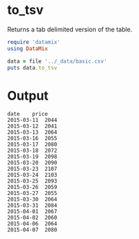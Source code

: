 # to_tsv

Returns a tab delimited version of the table.

```ruby
require 'datamix'
using DataMix

data = file '../_data/basic.csv'
puts data.to_tsv

```

# Output

```
date	price
2015-03-11	2044
2015-03-12	2041
2015-03-13	2064
2015-03-16	2055
2015-03-17	2080
2015-03-18	2072
2015-03-19	2098
2015-03-20	2090
2015-03-23	2107
2015-03-24	2103
2015-03-25	2093
2015-03-26	2059
2015-03-27	2055
2015-03-30	2064
2015-03-31	2084
2015-04-01	2067
2015-04-02	2060
2015-04-06	2064
2015-04-07	2080
```
